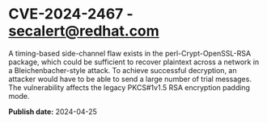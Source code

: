 # CVE-2024-2467 - secalert@redhat.com

A timing-based side-channel flaw exists in the perl-Crypt-OpenSSL-RSA package, which could be sufficient to recover plaintext across a network in a Bleichenbacher-style attack. To achieve successful decryption, an attacker would have to be able to send a large number of trial messages. The vulnerability affects the legacy PKCS#1v1.5 RSA encryption padding mode.

**Publish date:** 2024-04-25
